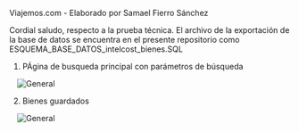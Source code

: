 Viajemos.com - Elaborado por Samael Fierro Sánchez

Cordial saludo, respecto a la prueba  técnica. El archivo de la exportación de la base de datos se encuentra en el presente repositorio como ESQUEMA_BASE_DATOS_intelcost_bienes.SQL

1. PÁgina de busqueda principal con parámetros de búsqueda
 
 ![General](https://i.imgur.com/l9yGccq.png)

2. Bienes guardados

 ![General](https://i.imgur.com/chx3nUn.png)
